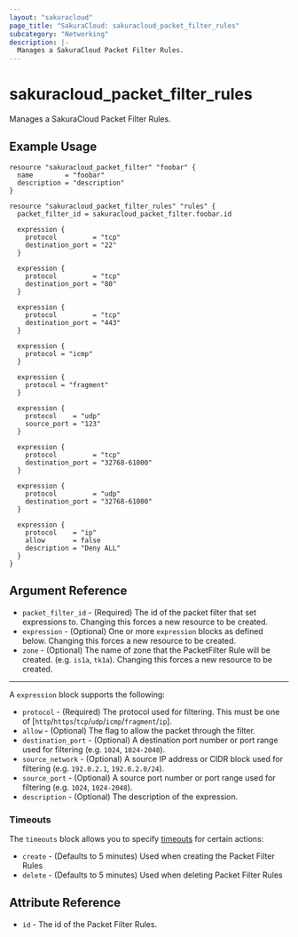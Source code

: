 ```yaml
---
layout: "sakuracloud"
page_title: "SakuraCloud: sakuracloud_packet_filter_rules"
subcategory: "Networking"
description: |-
  Manages a SakuraCloud Packet Filter Rules.
---
```


# sakuracloud_packet_filter_rules

Manages a SakuraCloud Packet Filter Rules.

## Example Usage

```hcl
resource "sakuracloud_packet_filter" "foobar" {
  name        = "foobar"
  description = "description"
}

resource "sakuracloud_packet_filter_rules" "rules" {
  packet_filter_id = sakuracloud_packet_filter.foobar.id

  expression {
    protocol         = "tcp"
    destination_port = "22"
  }

  expression {
    protocol         = "tcp"
    destination_port = "80"
  }

  expression {
    protocol         = "tcp"
    destination_port = "443"
  }

  expression {
    protocol = "icmp"
  }

  expression {
    protocol = "fragment"
  }

  expression {
    protocol    = "udp"
    source_port = "123"
  }

  expression {
    protocol         = "tcp"
    destination_port = "32768-61000"
  }

  expression {
    protocol         = "udp"
    destination_port = "32768-61000"
  }

  expression {
    protocol    = "ip"
    allow       = false
    description = "Deny ALL"
  }
}
```
## Argument Reference

* `packet_filter_id` - (Required) The id of the packet filter that set expressions to. Changing this forces a new resource to be created.
* `expression` - (Optional) One or more `expression` blocks as defined below. Changing this forces a new resource to be created.
* `zone` - (Optional) The name of zone that the PacketFilter Rule will be created. (e.g. `is1a`, `tk1a`). Changing this forces a new resource to be created.

---

A `expression` block supports the following:

* `protocol` - (Required) The protocol used for filtering. This must be one of [`http`/`https`/`tcp`/`udp`/`icmp`/`fragment`/`ip`].
* `allow` - (Optional) The flag to allow the packet through the filter.
* `destination_port` - (Optional) A destination port number or port range used for filtering (e.g. `1024`, `1024-2048`).
* `source_network` - (Optional) A source IP address or CIDR block used for filtering (e.g. `192.0.2.1`, `192.0.2.0/24`).
* `source_port` - (Optional) A source port number or port range used for filtering (e.g. `1024`, `1024-2048`).
* `description` - (Optional) The description of the expression.


### Timeouts

The `timeouts` block allows you to specify [timeouts](https://www.terraform.io/docs/configuration/resources.html#operation-timeouts) for certain actions:

* `create` - (Defaults to 5 minutes) Used when creating the Packet Filter Rules
* `delete` - (Defaults to 5 minutes) Used when deleting Packet Filter Rules

## Attribute Reference

* `id` - The id of the Packet Filter Rules.

